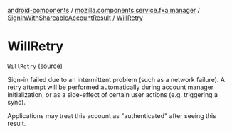 [android-components](../../index.md) / [mozilla.components.service.fxa.manager](../index.md) / [SignInWithShareableAccountResult](index.md) / [WillRetry](./-will-retry.md)

# WillRetry

`WillRetry` [(source)](https://github.com/mozilla-mobile/android-components/blob/master/components/service/firefox-accounts/src/main/java/mozilla/components/service/fxa/manager/FxaAccountManager.kt#L109)

Sign-in failed due to an intermittent problem (such as a network failure). A retry attempt will
be performed automatically during account manager initialization, or as a side-effect of certain
user actions (e.g. triggering a sync).

Applications may treat this account as "authenticated" after seeing this result.

